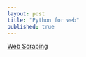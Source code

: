 ```yaml
---
layout: post
title: "Python for web"
published: true
---
```

[Web Scraping](https://automatetheboringstuff.com/chapter11/)
